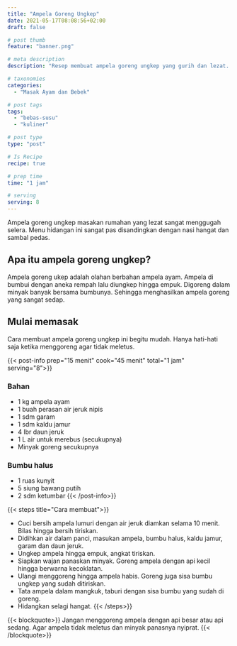 ```yaml
---
title: "Ampela Goreng Ungkep"
date: 2021-05-17T08:08:56+02:00
draft: false

# post thumb
feature: "banner.png"

# meta description
description: "Resep membuat ampela goreng ungkep yang gurih dan lezat. Menu hidangan ini merupakan salah satu kreasi masakan ampela yang lezat."

# taxonomies
categories:
  - "Masak Ayam dan Bebek"

# post tags
tags:
  - "bebas-susu"
  - "kuliner"

# post type
type: "post"

# Is Recipe
recipe: true

# prep time
time: "1 jam"

# serving
serving: 8
---
```

Ampela goreng ungkep masakan rumahan yang lezat sangat menggugah selera. Menu hidangan ini sangat pas disandingkan dengan nasi hangat dan sambal pedas.

## Apa itu ampela goreng ungkep?

Ampela goreng ukep adalah olahan berbahan ampela ayam. Ampela di bumbui dengan aneka rempah lalu diungkep hingga empuk. Digoreng dalam minyak banyak bersama bumbunya. Sehingga menghasilkan ampela goreng yang sangat sedap.

## Mulai memasak

Cara membuat ampela goreng ungkep ini begitu mudah. Hanya hati-hati saja ketika menggoreng agar tidak meletus.

{{< post-info prep="15 menit" cook="45 menit" total="1 jam" serving="8">}}

### Bahan

-   1 kg ampela ayam
-   1 buah perasan air jeruk nipis
-   1 sdm garam
-   1 sdm kaldu jamur
-   4 lbr daun jeruk
-   1 L air untuk merebus (secukupnya)
-   Minyak goreng secukupnya

### Bumbu halus

-   1 ruas kunyit
-   5 siung bawang putih
-   2 sdm ketumbar
{{< /post-info>}}

{{< steps title="Cara membuat">}}
-   Cuci bersih ampela lumuri dengan air jeruk diamkan selama 10 menit. Bilas hingga bersih tiriskan.
-   Didihkan air dalam panci, masukan ampela, bumbu halus, kaldu jamur, garam dan daun jeruk.
-   Ungkep ampela hingga empuk, angkat tiriskan.
-   Siapkan wajan panaskan minyak. Goreng ampela dengan api kecil hingga berwarna kecoklatan.
-   Ulangi menggoreng hingga ampela habis. Goreng juga sisa bumbu ungkep yang sudah ditiriskan.
-   Tata ampela dalam mangkuk, taburi dengan sisa bumbu yang sudah di goreng.
-   Hidangkan selagi hangat.
{{< /steps>}}

{{< blockquote>}}
Jangan menggoreng ampela dengan api besar atau api sedang. Agar ampela tidak meletus dan minyak panasnya nyiprat.
{{< /blockquote>}}
